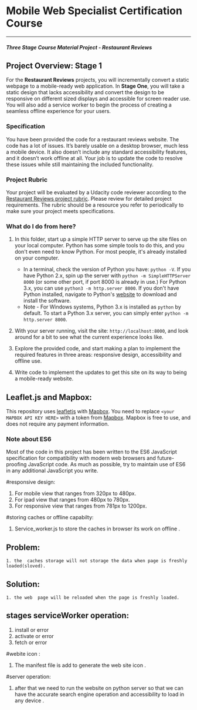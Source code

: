 # Mobile Web Specialist Certification Course
---
#### _Three Stage Course Material Project - Restaurant Reviews_

## Project Overview: Stage 1

For the **Restaurant Reviews** projects, you will incrementally convert a static webpage to a mobile-ready web application. In **Stage One**, you will take a static design that lacks accessibility and convert the design to be responsive on different sized displays and accessible for screen reader use. You will also add a service worker to begin the process of creating a seamless offline experience for your users.

### Specification

You have been provided the code for a restaurant reviews website. The code has a lot of issues. It’s barely usable on a desktop browser, much less a mobile device. It also doesn’t include any standard accessibility features, and it doesn’t work offline at all. Your job is to update the code to resolve these issues while still maintaining the included functionality.

### Project Rubric

Your project will be evaluated by a Udacity code reviewer according to the [Restaurant Reviews project rubric](https://review.udacity.com/#!/rubrics/1090/view). Please review for detailed project requirements. The rubric should be a resource you refer to periodically to make sure your project meets specifications.

### What do I do from here?

1. In this folder, start up a simple HTTP server to serve up the site files on your local computer. Python has some simple tools to do this, and you don't even need to know Python. For most people, it's already installed on your computer.

    * In a terminal, check the version of Python you have: `python -V`. If you have Python 2.x, spin up the server with `python -m SimpleHTTPServer 8000` (or some other port, if port 8000 is already in use.) For Python 3.x, you can use `python3 -m http.server 8000`. If you don't have Python installed, navigate to Python's [website](https://www.python.org/) to download and install the software.
   * Note -  For Windows systems, Python 3.x is installed as `python` by default. To start a Python 3.x server, you can simply enter `python -m http.server 8000`.
2. With your server running, visit the site: `http://localhost:8000`, and look around for a bit to see what the current experience looks like.
3. Explore the provided code, and start making a plan to implement the required features in three areas: responsive design, accessibility and offline use.
4. Write code to implement the updates to get this site on its way to being a mobile-ready website.

## Leaflet.js and Mapbox:

This repository uses [leafletjs](https://leafletjs.com/) with [Mapbox](https://www.mapbox.com/). You need to replace `<your MAPBOX API KEY HERE>` with a token from [Mapbox](https://www.mapbox.com/). Mapbox is free to use, and does not require any payment information.

### Note about ES6

Most of the code in this project has been written to the ES6 JavaScript specification for compatibility with modern web browsers and future-proofing JavaScript code. As much as possible, try to maintain use of ES6 in any additional JavaScript you write.

#responsive design:

 1. For mobile view that ranges from 320px to 480px.
 2. For ipad view that ranges from  480px to 780px.
 3. For responsive view that ranges from 781px to 1200px.

#storing caches or offline capabilty:

 1.  Service_worker.js to store the caches in browser its work on offline .
 
## Problem:

    1. the  caches storage will not storage the data when page is freshly loaded(sloved).  
	
## Solution:  

    1. the web  page will be reloaded when the page is freshly loaded.
	
	
## stages serviceWorker operation:
 1. install or error
 2. activate or error
 3. fetch or error

#webite icon :
 1. The manifest file  is add to generate the web site icon .

#server operation:

  1. after that we need to run the website on python server so that we can have the accurate search engine operation and accessibility to load in any device  .


